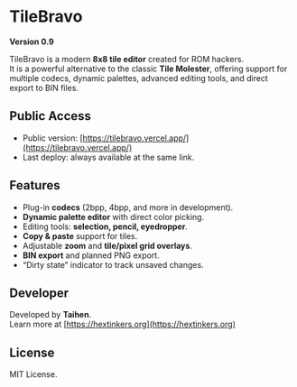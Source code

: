 # TileBravo

**Version 0.9**

TileBravo is a modern **8x8 tile editor** created for ROM hackers.  
It is a powerful alternative to the classic **Tile Molester**, offering support for multiple codecs, dynamic palettes, advanced editing tools, and direct export to BIN files.

## Public Access

- Public version: [https://tilebravo.vercel.app/](https://tilebravo.vercel.app/)  
- Last deploy: always available at the same link.

## Features

- Plug-in **codecs** (2bpp, 4bpp, and more in development).  
- **Dynamic palette editor** with direct color picking.  
- Editing tools: **selection, pencil, eyedropper**.  
- **Copy & paste** support for tiles.  
- Adjustable **zoom** and **tile/pixel grid overlays**.  
- **BIN export** and planned PNG export.  
- “Dirty state” indicator to track unsaved changes.  

## Developer

Developed by **Taihen**.  
Learn more at [https://hextinkers.org](https://hextinkers.org)

## License

MIT License.